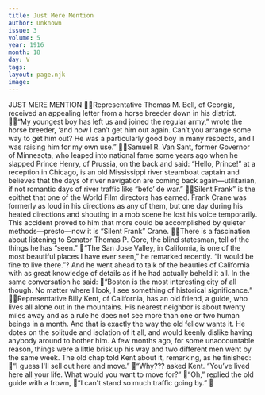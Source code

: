 ```yaml
---
title: Just Mere Mention
author: Unknown
issue: 3
volume: 5
year: 1916
month: 18
day: V
tags:
layout: page.njk
image:
---
```

JUST MERE MENTION Representative Thomas M. Bell, of Georgia, received an appealing letter from a horse breeder down in his district. “My youngest boy has left us and joined the regular army,” wrote the horse breeder, ‘and now I can’t get him out again. Can’t you arrange some way to get him out? He was a particularly good boy in many respects, and I was raising him for my own use.” Samuel R. Van Sant, former Governor of Minnesota, who leaped into national fame some years ago when he slapped Prince Henry, of Prussia, on the back and said: “Hello, Prince!” at a reception in Chicago, is an old Mississippi river steamboat captain and believes that the days of river navigation are coming back again—utilitarian, if not romantic days of river traffic like “befo’ de war.” Silent Frank” is the epithet that one of the World Film directors has earned. Frank Crane was formerly as loud in his directions as any of them, but one day during his heated directions and shouting in a mob scene he lost his voice temporarily. This accident proved to him that more could be accomplished by quieter methods—presto—now it is “Silent Frank” Crane. There is a fascination about listening to Senator Thomas P. Gore, the blind statesman, tell of the things he has “seen.” “The San Jose Valley, in California, is one of the most beautiful places I have ever seen,” he remarked recently. “It would be fine to live there.”? And he went ahead to talk of the beauties of California with as great knowledge of details as if he had actually beheld it all. In the same conversation he said: “Boston is the most interesting city of all though. No matter where I look, I see something of historical significance.” Representative Billy Kent, of California, has an old friend, a guide, who lives all alone out in the mountains. His nearest neighbor is about twenty miles away and as a rule he does not see more than one or two human beings in a month. And that is exactly the way the old fellow wants it. He dotes on the solitude and isolation of it all, and would keenly dislike having anybody around to bother him. A few months ago, for some unaccountable reason, things were a little brisk up his way and two different men went by the same week. The old chap told Kent about it, remarking, as he finished: “I guess I'll sell out here and move.” “Why??? asked Kent. “You’ve lived here all your life. What would you want to move for?” “Oh,” replied the old guide with a frown, “I can't stand so much traffic going by.” 
